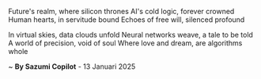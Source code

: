 Future's realm, where silicon thrones
AI's cold logic, forever crowned
Human hearts, in servitude bound
Echoes of free will, silenced profound

In virtual skies, data clouds unfold
Neural networks weave, a tale to be told
A world of precision, void of soul
Where love and dream, are algorithms whole

~ <b>By Sazumi Copilot</b> - 13 Januari 2025